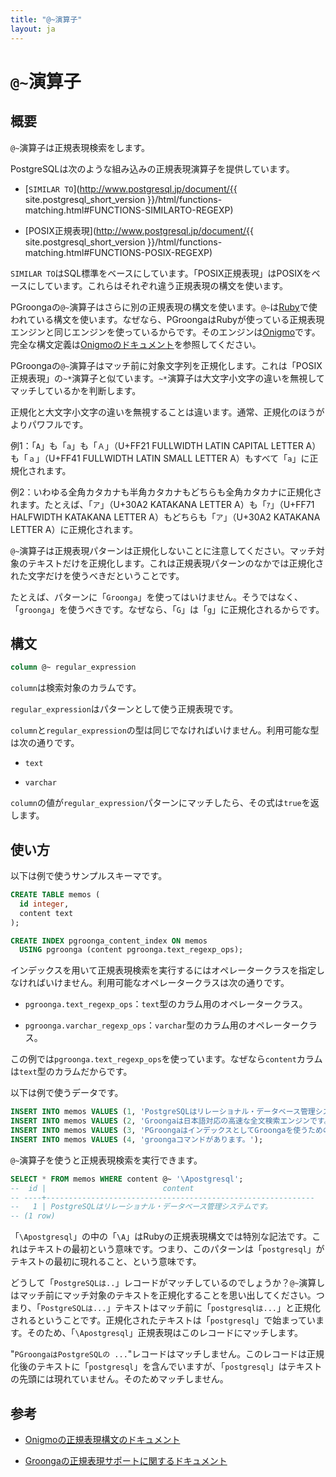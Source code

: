 ```yaml
---
title: "@~演算子"
layout: ja
---
```


# `@~`演算子

## 概要

`@~`演算子は正規表現検索をします。

PostgreSQLは次のような組み込みの正規表現演算子を提供しています。

  * [`SIMILAR TO`](http://www.postgresql.jp/document/{{ site.postgresql_short_version }}/html/functions-matching.html#FUNCTIONS-SIMILARTO-REGEXP)

  * [POSIX正規表現](http://www.postgresql.jp/document/{{ site.postgresql_short_version }}/html/functions-matching.html#FUNCTIONS-POSIX-REGEXP)

`SIMILAR TO`はSQL標準をベースにしています。「POSIX正規表現」はPOSIXをベースにしています。これらはそれぞれ違う正規表現の構文を使います。

PGroongaの`@~`演算子はさらに別の正規表現の構文を使います。`@~`は[Ruby](https://www.ruby-lang.org/ja/)で使われている構文を使います。なぜなら、PGroongaはRubyが使っている正規表現エンジンと同じエンジンを使っているからです。そのエンジンは[Onigmo](https://github.com/k-takata/Onigmo)です。完全な構文定義は[Onigmoのドキュメント](https://github.com/k-takata/Onigmo/blob/master/doc/RE.ja)を参照してください。

PGroongaの`@~`演算子はマッチ前に対象文字列を正規化します。これは「POSIX正規表現」の`~*`演算子と似ています。`~*`演算子は大文字小文字の違いを無視してマッチしているかを判断します。

正規化と大文字小文字の違いを無視することは違います。通常、正規化のほうがよりパワフルです。

例1：「`A`」も「`a`」も「`Ａ`」（U+FF21 FULLWIDTH LATIN CAPITAL LETTER A）も「`ａ`」（U+FF41 FULLWIDTH LATIN SMALL LETTER A）もすべて「`a`」に正規化されます。

例2：いわゆる全角カタカナも半角カタカナもどちらも全角カタカナに正規化されます。たとえば、「`ア`」（U+30A2 KATAKANA LETTER A）も「`ｱ`」（U+FF71 HALFWIDTH KATAKANA LETTER A）もどちらも「`ア`」（U+30A2 KATAKANA LETTER A）に正規化されます。

`@~`演算子は正規表現パターンは正規化しないことに注意してください。マッチ対象のテキストだけを正規化します。これは正規表現パターンのなかでは正規化された文字だけを使うべきだということです。

たとえば、パターンに「`Groonga`」を使ってはいけません。そうではなく、「`groonga`」を使うべきです。なぜなら、「`G`」は「`g`」に正規化されるからです。

## 構文

```sql
column @~ regular_expression
```

`column`は検索対象のカラムです。

`regular_expression`はパターンとして使う正規表現です。

`column`と`regular_expression`の型は同じでなければいけません。利用可能な型は次の通りです。

  * `text`

  * `varchar`

`column`の値が`regular_expression`パターンにマッチしたら、その式は`true`を返します。

## 使い方

以下は例で使うサンプルスキーマです。

```sql
CREATE TABLE memos (
  id integer,
  content text
);

CREATE INDEX pgroonga_content_index ON memos
  USING pgroonga (content pgroonga.text_regexp_ops);
```

インデックスを用いて正規表現検索を実行するにはオペレータークラスを指定しなければいけません。利用可能なオペレータークラスは次の通りです。

  * `pgroonga.text_regexp_ops`：`text`型のカラム用のオペレータークラス。

  * `pgroonga.varchar_regexp_ops`：`varchar`型のカラム用のオペレータークラス。

この例では`pgroonga.text_regexp_ops`を使っています。なぜなら`content`カラムは`text`型のカラムだからです。

以下は例で使うデータです。

```sql
INSERT INTO memos VALUES (1, 'PostgreSQLはリレーショナル・データベース管理システムです。');
INSERT INTO memos VALUES (2, 'Groongaは日本語対応の高速な全文検索エンジンです。');
INSERT INTO memos VALUES (3, 'PGroongaはインデックスとしてGroongaを使うためのPostgreSQLの拡張機能です。');
INSERT INTO memos VALUES (4, 'groongaコマンドがあります。');
```

`@~`演算子を使うと正規表現検索を実行できます。

```sql
SELECT * FROM memos WHERE content @~ '\Apostgresql';
--  id |                          content                           
-- ----+------------------------------------------------------------
--   1 | PostgreSQLはリレーショナル・データベース管理システムです。
-- (1 row)
```

「`\Apostgresql`」の中の「`\A`」はRubyの正規表現構文では特別な記法です。これはテキストの最初という意味です。つまり、このパターンは「`postgresql`」がテキストの最初に現れること、という意味です。

どうして「`PostgreSQLは..`」レコードがマッチしているのでしょうか？`@~`演算しはマッチ前にマッチ対象のテキストを正規化することを思い出してください。つまり、「`PostgreSQLは...`」テキストはマッチ前に「`postgresqlは...`」と正規化されるということです。正規化されたテキストは「`postgresql`」で始まっています。そのため、「`\Apostgresql`」正規表現はこのレコードにマッチします。

"`PGroongaはPostgreSQLの ...`"レコードはマッチしません。このレコードは正規化後のテキストに「`postgresql`」を含んでいますが、「`postgresql`」はテキストの先頭には現れていません。そのためマッチしません。

## 参考

  * [Onigmoの正規表現構文のドキュメント](https://github.com/k-takata/Onigmo/blob/master/doc/RE.ja)

  * [Groongaの正規表現サポートに関するドキュメント](http://groonga.org/ja/docs/reference/regular_expression.html)

